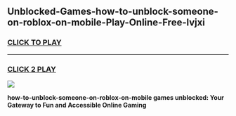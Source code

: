 
## Unblocked-Games-how-to-unblock-someone-on-roblox-on-mobile-Play-Online-Free-lvjxi
<h3>
<a href="https://premium76.site?title=how-to-unblock-someone-on-roblox-on-mobile&ref=26A">CLICK TO PLAY</a></h3>
<hr>

<h3>
<a href="https://premium76.site?title=how-to-unblock-someone-on-roblox-on-mobile&ref=26A">CLICK 2 PLAY</a>
  
</h3>

<a href="https://premium76.site?title=how-to-unblock-someone-on-roblox-on-mobile&ref=26A"><img src="https://clearcache.store/games.png"></a>


**how-to-unblock-someone-on-roblox-on-mobile games unblocked: Your Gateway to Fun and Accessible Online Gaming**
